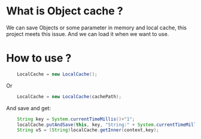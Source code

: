 # What is Object cache ?
We can save Objects or some parameter in memory and local cache, this project meets this issue. And
we can load it when we want to use. 
# How to use ?
```java
    LocalCache = new LocalCache();
```
Or

```java
    LocalCache = new LocalCache(cachePath);
```

And save and get:

```java
    String key = System.currentTimeMillis()+"1";
    localCache.putAndSave(this, key, "String:" + System.currentTimeMillis());
    String vS = (String)localCache.getInner(context,key);
```
